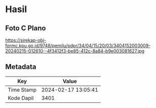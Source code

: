 # Hasil

## Foto C Plano

https://sirekap-obj-formc.kpu.go.id/9748/pemilu/pdpr/34/04/15/20/03/3404152003009-20240215-012610--4f3412f3-be85-412c-8a84-b9e003081627.jpg


## Metadata

| Key        | Value               |
| ---------- | ------------------- |
| Time Stamp | 2024-02-17 13:05:41 |
| Kode Dapil | 3401                |



